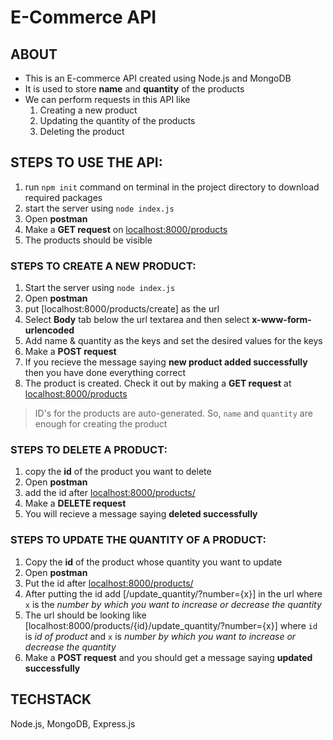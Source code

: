 # E-Commerce API


## ABOUT
* This is an E-commerce API created using Node.js and MongoDB
* It is used to store **name** and **quantity** of the products
* We can perform requests in this API like
    1. Creating a new product
    2. Updating the quantity of the products
    3. Deleting the product


## STEPS TO USE THE API:
1. run `npm init` command on terminal in the project directory to download required packages
2. start the server using `node index.js`
3. Open **postman**
4. Make a **GET request** on [localhost:8000/products](localhost)
5. The products should be visible

### STEPS TO CREATE A NEW PRODUCT: 
1. Start the server using `node index.js`
2. Open **postman**
3. put [localhost:8000/products/create] as the url
4. Select **Body** tab below the url textarea and then select **x-www-form-urlencoded**
5. Add name & quantity as the keys and set the desired values for the keys
6. Make a **POST request**
7. If you recieve the message saying **new product added successfully** then you have done everything correct
8. The product is created. Check it out by making a **GET request** at [localhost:8000/products](localhost)
> ID's for the products are auto-generated. So, `name` and `quantity` are enough for creating the product

### STEPS TO DELETE A PRODUCT:
1. copy the **id** of the product you want to delete
2. Open **postman**
3. add the id after [localhost:8000/products/](localhost)
4. Make a **DELETE request**
5. You will recieve a message saying **deleted successfully**

### STEPS TO UPDATE THE QUANTITY OF A PRODUCT:
1. Copy the **id** of the product whose quantity you want to update
2. Open **postman**
3. Put the id after [localhost:8000/products/](localhost)
4. After putting the id add [/update_quantity/?number={x}] in the url where `x` is the *number by which you want to increase or decrease the quantity*
5. The url should be looking like [localhost:8000/products/{id}/update_quantity/?number={x}] where `id` is *id of product* and `x` is *number by which you want to increase or decrease the quantity*
6. Make a **POST request** and you should get a message saying **updated successfully**


## TECHSTACK
Node.js, MongoDB, Express.js
